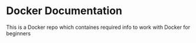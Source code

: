 # Docker Documentation

This is a Docker repo which containes required info to work with Docker for beginners
